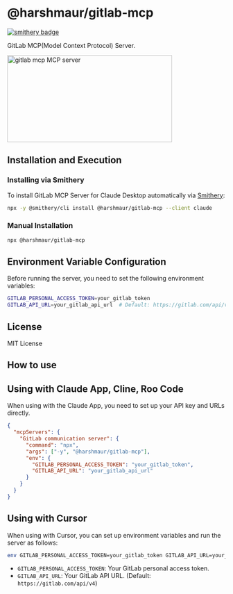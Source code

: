 # @harshmaur/gitlab-mcp

[![smithery badge](https://smithery.ai/badge/@harshmaur/gitlab-mcp)](https://smithery.ai/server/@harshmaur/gitlab-mcp)

GitLab MCP(Model Context Protocol) Server.

<a href="https://glama.ai/mcp/servers/7jwbk4r6d7"><img width="380" height="200" src="https://glama.ai/mcp/servers/7jwbk4r6d7/badge" alt="gitlab mcp MCP server" /></a>

## Installation and Execution

### Installing via Smithery

To install GitLab MCP Server for Claude Desktop automatically via [Smithery](https://smithery.ai/server/@harshmaur/gitlab-mcp):

```bash
npx -y @smithery/cli install @harshmaur/gitlab-mcp --client claude
```

### Manual Installation

```bash
npx @harshmaur/gitlab-mcp
```

## Environment Variable Configuration

Before running the server, you need to set the following environment variables:

```bash
GITLAB_PERSONAL_ACCESS_TOKEN=your_gitlab_token
GITLAB_API_URL=your_gitlab_api_url  # Default: https://gitlab.com/api/v4
```

## License

MIT License

## How to use

## Using with Claude App, Cline, Roo Code

When using with the Claude App, you need to set up your API key and URLs directly.

```json
{
  "mcpServers": {
    "GitLab communication server": {
      "command": "npx",
      "args": ["-y", "@harshmaur/gitlab-mcp"],
      "env": {
        "GITLAB_PERSONAL_ACCESS_TOKEN": "your_gitlab_token",
        "GITLAB_API_URL": "your_gitlab_api_url"
      }
    }
  }
}
```

## Using with Cursor

When using with Cursor, you can set up environment variables and run the server as follows:

```bash
env GITLAB_PERSONAL_ACCESS_TOKEN=your_gitlab_token GITLAB_API_URL=your_gitlab_api_url npx @harshmaur/gitlab-mcp
```

- `GITLAB_PERSONAL_ACCESS_TOKEN`: Your GitLab personal access token.
- `GITLAB_API_URL`: Your GitLab API URL. (Default: `https://gitlab.com/api/v4`)
